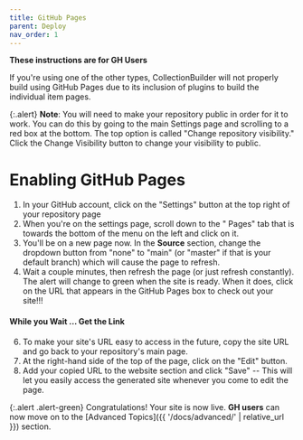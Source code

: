 ```yaml
---
title: GitHub Pages
parent: Deploy
nav_order: 1
---
```


**These instructions are for GH Users**

If you're using one of the other types, CollectionBuilder will not properly build using GitHub Pages due to its inclusion of plugins to build the individual item pages. 

{:.alert}
**Note**: You will need to make your repository public in order for it to work. You can do this by going to the main Settings page and scrolling to a red box at the bottom. The top option is called "Change repository visibility." Click the Change Visibility button to change your visibility to public. 

# Enabling GitHub Pages

1. In your GitHub account, click on the "Settings" button at the top right of your repository page
2. When you're on the settings page, scroll down to the " Pages" tab that is towards the bottom of the menu on the left and click on it. 
3. You'll be on a new page now. In the **Source** section, change the dropdown button from "none" to "main" (or "master" if that is your default branch) which will cause the page to refresh. 
5. Wait a couple minutes, then refresh the page (or just refresh constantly). The alert will change to green when the site is ready. When it does, click on the URL that appears in the GitHub Pages box to check out your site!!!

#### While you Wait ... Get the Link

6. To make your site's URL easy to access in the future, copy the site URL and go back to your repository's main page. 
7. At the right-hand side of the top of the page, click on the "Edit" button.
8. Add your copied URL to the website section and click "Save" -- This will let you easily access the generated site whenever you come to edit the page.

{:.alert .alert-green}
Congratulations! Your site is now live. **GH users** can now move on to the [Advanced Topics]({{ '/docs/advanced/' | relative_url }}) section.
